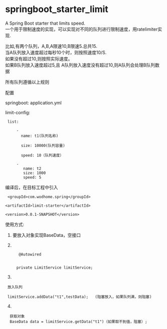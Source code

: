 # springboot_starter_limit
A Spring Boot starter that limits speed.  
一个用于限制速度的实现，可以实现对不同的队列进行限制速度，用ratelimiter实现.   

比如,有两个队列，A,B,A限速10,B限速5.总共15.   
当A队列放入速度超过每秒10个时，则按照速度10/S.   
如果没有超过10,则按照实际速度。    
如果B队列放入速度超过5,且 A队列放入速度没有超过10,则A队列会处理B队列数据   


所有队列遵循以上规则



配置  

springboot: application.yml  

limit-config:  

     list:  
     
         -
           name: t1(队列名称)  
           
           size: 10000(队列容量)  
           
           speed: 10（队列速度）   
           
         -
            name: t2
            size: 1000
            speed: 5
 编译后，在目标工程中引入   
 
  <dependency>  
     
     <groupId>com.wodhome.spring</groupId>  
     
    <artifactId>limit-starter</artifactId>  
     
    <version>0.0.1-SNAPSHOT</version>  
     
  </dependency>  
 使用方式:    
 
 1.  
    要放入对象实现BaseData，空接口    
  
 2.
 
          @Autowired    


         private LimitService limitService;    




3.

     
     放入队列     
     
     limitService.addData("t1",testData);   (阻塞放入，如果队列满，则阻塞)

4.


      获取对象   
      BaseData data = limitService.getData("t1")（如果取不到值，阻塞）;
    
    
 
 
  
